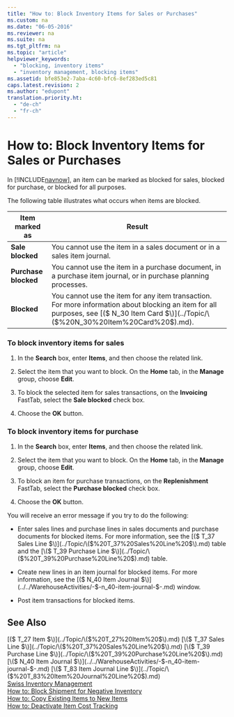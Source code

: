 ```yaml
---
title: "How to: Block Inventory Items for Sales or Purchases"
ms.custom: na
ms.date: "06-05-2016"
ms.reviewer: na
ms.suite: na
ms.tgt_pltfrm: na
ms.topic: "article"
helpviewer_keywords: 
  - "blocking, inventory items"
  - "inventory management, blocking items"
ms.assetid: bfe853e2-7aba-4c60-bfc6-8ef283ed5c81
caps.latest.revision: 2
ms.author: "edupont"
translation.priority.ht: 
  - "de-ch"
  - "fr-ch"
---
```

# How to: Block Inventory Items for Sales or Purchases
In [!INCLUDE[navnow](../../ApplicationDesign/includes/navnow_md.md)], an item can be marked as blocked for sales, blocked for purchase, or blocked for all purposes.  
  
 The following table illustrates what occurs when items are blocked.  
  
|Item marked as|Result|  
|--------------------|------------|  
|**Sale blocked**|You cannot use the item in a sales document or in a sales item journal.|  
|**Purchase blocked**|You cannot use the item in a purchase document, in a purchase item journal, or in purchase planning processes.|  
|**Blocked**|You cannot use the item for any item transaction. For more information about blocking an item for all purposes, see [\($ N\_30 Item Card $\)](../Topic/\($%20N_30%20Item%20Card%20$\).md).|  
  
### To block inventory items for sales  
  
1.  In the **Search** box, enter **Items**, and then choose the related link.  
  
2.  Select the item that you want to block. On the **Home** tab, in the **Manage** group, choose **Edit**.  
  
3.  To block the selected item for sales transactions, on the **Invoicing** FastTab, select the **Sale blocked** check box.  
  
4.  Choose the **OK** button.  
  
### To block inventory items for purchase  
  
1.  In the **Search** box, enter **Items**, and then choose the related link.  
  
2.  Select the item that you want to block. On the **Home** tab, in the **Manage** group, choose **Edit**.  
  
3.  To block an item for purchase transactions, on the **Replenishment** FastTab, select the **Purchase blocked** check box.  
  
4.  Choose the **OK** button.  
  
 You will receive an error message if you try to do the following:  
  
-   Enter sales lines and purchase lines in sales documents and purchase documents for blocked items. For more information, see the [\($ T\_37 Sales Line $\)](../Topic/\($%20T_37%20Sales%20Line%20$\).md) table and the [\($ T\_39 Purchase Line $\)](../Topic/\($%20T_39%20Purchase%20Line%20$\).md) table.  
  
-   Create new lines in an item journal for blocked items. For more information, see the [\($ N\_40 Item Journal $\)](../../WarehouseActivities/-$-n_40-item-journal-$-.md) window.  
  
-   Post item transactions for blocked items.  
  
## See Also  
 [\($ T\_27 Item $\)](../Topic/\($%20T_27%20Item%20$\).md)   
 [\($ T\_37 Sales Line $\)](../Topic/\($%20T_37%20Sales%20Line%20$\).md)   
 [\($ T\_39 Purchase Line $\)](../Topic/\($%20T_39%20Purchase%20Line%20$\).md)   
 [\($ N\_40 Item Journal $\)](../../WarehouseActivities/-$-n_40-item-journal-$-.md)   
 [\($ T\_83 Item Journal Line $\)](../Topic/\($%20T_83%20Item%20Journal%20Line%20$\).md)   
 [Swiss Inventory Management](../../LocalFunctionalityForMicrosoftDynamicsNav2016/Switzerland/swiss-inventory-management.md)   
 [How to: Block Shipment for Negative Inventory](../../LocalFunctionalityForMicrosoftDynamicsNav2016/Austria/how-to-block-shipment-for-negative-inventory.md)   
 [How to: Copy Existing Items to New Items](../../LocalFunctionalityForMicrosoftDynamicsNav2016/Austria/how-to-copy-existing-items-to-new-items.md)   
 [How to: Deactivate Item Cost Tracking](../../LocalFunctionalityForMicrosoftDynamicsNav2016/Switzerland/how-to-deactivate-item-cost-tracking.md)